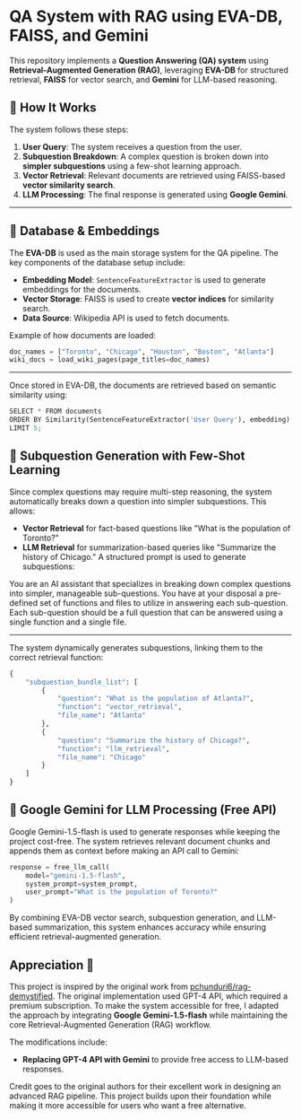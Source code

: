 # QA System with RAG using EVA-DB, FAISS, and Gemini

This repository implements a **Question Answering (QA) system** using **Retrieval-Augmented Generation (RAG)**, leveraging **EVA-DB** for structured retrieval, **FAISS** for vector search, and **Gemini** for LLM-based reasoning. 

## 🔹 How It Works

The system follows these steps:

1. **User Query**: The system receives a question from the user.
2. **Subquestion Breakdown**: A complex question is broken down into **simpler subquestions** using a few-shot learning approach.
3. **Vector Retrieval**: Relevant documents are retrieved using FAISS-based **vector similarity search**.
4. **LLM Processing**: The final response is generated using **Google Gemini**.



---

## 🔹 Database & Embeddings

The **EVA-DB** is used as the main storage system for the QA pipeline. The key components of the database setup include:

- **Embedding Model**: `SentenceFeatureExtractor` is used to generate embeddings for the documents.
- **Vector Storage**: FAISS is used to create **vector indices** for similarity search.
- **Data Source**: Wikipedia API is used to fetch documents.

Example of how documents are loaded:

```python
doc_names = ["Toronto", "Chicago", "Houston", "Boston", "Atlanta"]
wiki_docs = load_wiki_pages(page_titles=doc_names)
```

---
Once stored in EVA-DB, the documents are retrieved based on semantic similarity using:
```python 
SELECT * FROM documents
ORDER BY Similarity(SentenceFeatureExtractor('User Query'), embedding)
LIMIT 5;
```

## 🔹 Subquestion Generation with Few-Shot Learning

Since complex questions may require multi-step reasoning, the system automatically breaks down a question into simpler subquestions. This allows:
- **Vector Retrieval** for fact-based questions like "What is the population of Toronto?"
- **LLM Retrieval** for summarization-based queries like "Summarize the history of Chicago."
A structured prompt is used to generate subquestions:

You are an AI assistant that specializes in breaking down complex questions into simpler, manageable sub-questions.
You have at your disposal a pre-defined set of functions and files to utilize in answering each sub-question.
Each sub-question should be a full question that can be answered using a single function and a single file.

---

The system dynamically generates subquestions, linking them to the correct retrieval function:

```python
{
    "subquestion_bundle_list": [
        {
            "question": "What is the population of Atlanta?",
            "function": "vector_retrieval",
            "file_name": "Atlanta"
        },
        {
            "question": "Summarize the history of Chicago?",
            "function": "llm_retrieval",
            "file_name": "Chicago"
        }
    ]
}
``` 

## 🔹 Google Gemini for LLM Processing (Free API)

Google Gemini-1.5-flash is used to generate responses while keeping the project cost-free. The system retrieves relevant document chunks and appends them as context before making an API call to Gemini:

```python
response = free_llm_call(
    model="gemini-1.5-flash",
    system_prompt=system_prompt,
    user_prompt="What is the population of Toronto?"
)
```
By combining EVA-DB vector search, subquestion generation, and LLM-based summarization, this system enhances accuracy while ensuring efficient retrieval-augmented generation.


## Appreciation 🙌

This project is inspired by the original work from [pchunduri6/rag-demystified](https://github.com/pchunduri6/rag-demystified). The original implementation used GPT-4 API, which required a premium subscription. To make the system accessible for free, I adapted the approach by integrating **Google Gemini-1.5-flash** while maintaining the core Retrieval-Augmented Generation (RAG) workflow.

The modifications include:
- **Replacing GPT-4 API with Gemini** to provide free access to LLM-based responses.


Credit goes to the original authors for their excellent work in designing an advanced RAG pipeline. This project builds upon their foundation while making it more accessible for users who want a free alternative.


